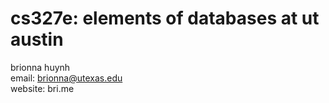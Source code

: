 # cs327e: elements of databases at ut austin

brionna huynh\
email: brionna@utexas.edu\
website: bri.me
